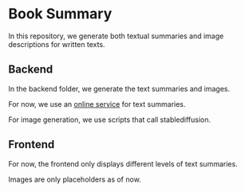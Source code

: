 # Book Summary

In this repository, we generate both textual summaries and image descriptions for written texts.

## Backend

In the backend folder, we generate the text summaries and images.

For now, we use an [online service](https://quillbot.com/summarize) for text summaries.

For image generation, we use scripts that call stablediffusion.

## Frontend

For now, the frontend only displays different levels of text summaries.

Images are only placeholders as of now.
